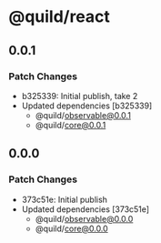 # @quild/react

## 0.0.1

### Patch Changes

- b325339: Initial publish, take 2
- Updated dependencies [b325339]
  - @quild/observable@0.0.1
  - @quild/core@0.0.1

## 0.0.0

### Patch Changes

- 373c51e: Initial publish
- Updated dependencies [373c51e]
  - @quild/observable@0.0.0
  - @quild/core@0.0.0
